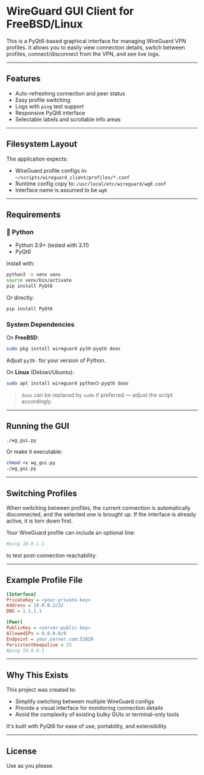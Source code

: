 # WireGuard GUI Client for FreeBSD/Linux

This is a PyQt6-based graphical interface for managing WireGuard VPN profiles. It allows you to easily view connection details, switch between profiles, connect/disconnect from the VPN, and see live logs.

---

## Features

* Auto-refreshing connection and peer status
* Easy profile switching
* Logs with `ping` test support
* Responsive PyQt6 interface
* Selectable labels and scrollable info areas

---

## Filesystem Layout

The application expects:

* WireGuard profile configs in: `~/scripts/wireguard_client/profiles/*.conf`
* Runtime config copy to: `/usr/local/etc/wireguard/wg0.conf`
* Interface name is assumed to be `wg0`

---

##  Requirements

### 🐍 Python

* Python 3.9+ (tested with 3.11)
* PyQt6

Install with:

```bash
python3 -m venv venv
source venv/bin/activate
pip install PyQt6
```

Or directly:

```bash
pip install PyQt6
```

###  System Dependencies

On **FreeBSD**:

```bash
sudo pkg install wireguard py39-pyqt6 doas
```

Adjust `py39-` for your version of Python.

On **Linux** (Debian/Ubuntu):

```bash
sudo apt install wireguard python3-pyqt6 doas
```

> `doas` can be replaced by `sudo` if preferred — adjust the script accordingly.

---

## Running the GUI

```bash
./wg_gui.py
```

Or make it executable:

```bash
chmod +x wg_gui.py
./wg_gui.py
```

---

##  Switching Profiles

When switching between profiles, the current connection is automatically disconnected, and the selected one is brought up. If the interface is already active, it is torn down first.

Your WireGuard profile can include an optional line:

```ini
#ping 10.0.1.1
```

to test post-connection reachability.

---

##  Example Profile File

```ini
[Interface]
PrivateKey = <your-private-key>
Address = 10.0.0.2/32
DNS = 1.1.1.1

[Peer]
PublicKey = <server-public-key>
AllowedIPs = 0.0.0.0/0
Endpoint = your.server.com:51820
PersistentKeepalive = 25
#ping 10.0.0.1
```

---

##  Why This Exists

This project was created to:

* Simplify switching between multiple WireGuard configs
* Provide a visual interface for monitoring connection details
* Avoid the complexity of existing bulky GUIs or terminal-only tools

It's built with PyQt6 for ease of use, portability, and extensibility.

---

##  License
Use as you please.
